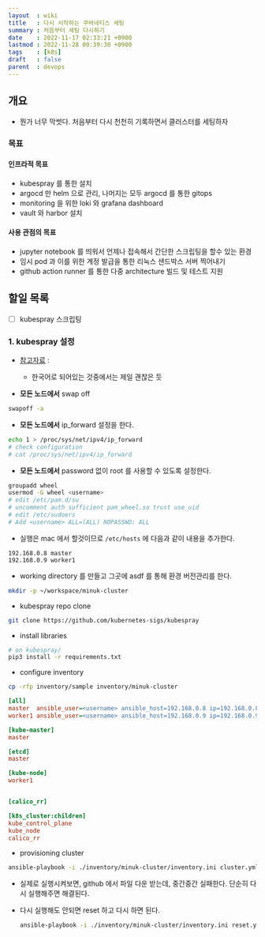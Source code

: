 ```yaml
---
layout  : wiki
title   : 다시 시작하는 쿠버네티스 세팅
summary : 처음부터 세팅 다시하기
date    : 2022-11-17 02:33:21 +0900
lastmod : 2022-11-28 00:39:30 +0900
tags    : [k8s]
draft   : false
parent  : devops
---
```


## 개요
- 뭔가 너무 막썻다. 처음부터 다시 천천히 기록하면서 클러스터를 세팅하자

### 목표
#### 인프라적 목표
- kubespray 를 통한 설치
- argocd 만 helm 으로 관리, 나머지는 모두 argocd 를 통한 gitops
- monitoring 을 위한 loki 와 grafana dashboard
- vault 와 harbor 설치

#### 사용 관점의 목표
- jupyter notebook 를 띄워서 언제나 접속해서 간단한 스크립팅을 할수 있는 환경
- 임시 pod 과 이를 위한 계정 발급을 통한 리눅스 샌드박스 서버 찍어내기
- github action runner 를 통한 다중 architecture 빌드 및 테스트 지원

## 할일 목록
- [ ] kubespray 스크립팅


### 1. kubespray 설정
- [참고자료](https://developer-ankiwoong.tistory.com/1673) :
  - 한국어로 되어있는 것중에서는 제일 괜찮은 듯

- **모든 노드에서** swap off

```bash
swapoff -a
```

- **모든 노드에서** ip_forward 설정을 한다.

```bash
echo 1 > /proc/sys/net/ipv4/ip_forward
# check configuration
# cat /proc/sys/net/ipv4/ip_forward
```

- **모든 노드에서** password 없이 root 를 사용할 수 있도록 설정한다.

```bash
groupadd wheel
usermod -G wheel <username>
# edit /etc/pam.d/su
# uncomment auth sufficient pam_wheel.so trust use_uid
# edit /etc/sudoers
# Add <username> ALL=(ALL) NOPASSWD: ALL
```


- 실행은 mac 에서 할것이므로 `/etc/hosts` 에 다음과 같이 내용을 추가한다.

```
192.168.0.8 master
192.168.0.9 worker1
```

- working directory 를 만들고 그곳에 asdf 를 통해 환경 버전관리를 한다.

```bash
mkdir -p ~/workspace/minuk-cluster
```

- kubespray repo clone

```bash
git clone https://github.com/kubernetes-sigs/kubespray
```

- install libraries

```bash
# on kubespray/
pip3 install -r requirements.txt
```

- configure inventory

```bash
cp -rfp inventory/sample inventory/minuk-cluster
```

```ini
[all]
master  ansible_user=<username> ansible_host=192.168.0.8 ip=192.168.0.8
worker1 ansible_user=<username> ansible_host=192.168.0.9 ip=192.168.0.9

[kube-master]
master

[etcd]
master

[kube-node]
worker1


[calico_rr]

[k8s_cluster:children]
kube_control_plane
kube_node
calico_rr
```

- provisioning cluster

```bash
ansible-playbook -i ./inventory/minuk-cluster/inventory.ini cluster.yml --become --become-user=root
```

  - 실제로 실행시켜보면, github 에서 파일 다운 받는데, 중간중간 실패한다. 단순히 다시 실행해주면 해결된다.
  - 다시 실행해도 안되면 reset 하고 다시 하면 된다.

    ```bash
    ansible-playbook -i ./inventory/minuk-cluster/inventory.ini reset.yml --become --become-user=root
    ```
